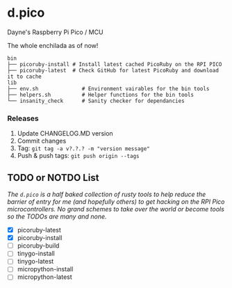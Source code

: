 # d.pico

Dayne's Raspberry Pi Pico / MCU 

The whole enchilada as of now!
```
bin
├── picoruby-install # Install latest cached PicoRuby on the RPI PICO
├── picoruby-latest  # Check GitHub for latest PicoRuby and download it to cache
lib
├── env.sh              # Environment vairables for the bin tools
├── helpers.sh          # Helper functions for the bin tools
└── insanity_check      # Sanity checker for dependancies 
```

### Releases

1. Update CHANGELOG.MD version
2. Commit changes
3. Tag: `git tag -a v?.?.? -m "version message"`
4. Push & push tags: `git push origin --tags`

## TODO or NOTDO List

_The `d.pico` is a half baked collection of rusty tools to help reduce the barrier of entry for me (and hopefully others) to get hacking on the RPI Pico microcontrollers. No grand schemes to take over the world or become tools so the TODOs are many and none._

- [x] picoruby-latest
- [x] picoruby-install
- [ ] picoruby-build
- [ ] tinygo-install
- [ ] tinygo-latest
- [ ] micropython-install
- [ ] micropython-latest
